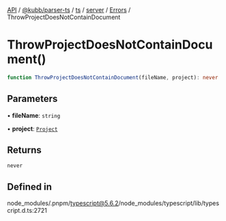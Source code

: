[API](../../../../../../../../../packages.md) / [@kubb/parser-ts](../../../../../../../index.md) / [ts](../../../../../index.md) / [server](../../../index.md) / [Errors](../index.md) / ThrowProjectDoesNotContainDocument

# ThrowProjectDoesNotContainDocument()

```ts
function ThrowProjectDoesNotContainDocument(fileName, project): never
```

## Parameters

• **fileName**: `string`

• **project**: [`Project`](../../../classes/Project.md)

## Returns

`never`

## Defined in

node\_modules/.pnpm/typescript@5.6.2/node\_modules/typescript/lib/typescript.d.ts:2721

